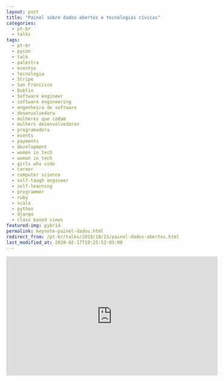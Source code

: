 ```yaml
---
layout: post
title: "Painel sobre dados abertos e tecnologias cívicas"
categories:
  - pt-br
  - talks
tags:
  - pt-br
  - pycon
  - talk
  - palestra
  - eventos
  - tecnologia
  - Stripe
  - San Francisco
  - Dublin
  - Software engineer
  - software engineering
  - engenheira de software
  - desenvolvedora
  - mulheres que codam
  - mulhers desenvolvedoras
  - programadora
  - events
  - payments
  - development
  - women in tech
  - woman in tech
  - girls who code
  - career
  - computer science
  - self-taugh engineer
  - self-learning
  - programmer
  - ruby
  - scala
  - python
  - django
  - class based views
featured-img: pybr14
permalink: keynote-painel-dados.html
redirect_from: /pt-br/talks/2019/10/15/painel-dados-abertos.html
last_modified_at: 2020-02-17T18:25:52-05:00
---
```


<iframe width="560" height="315" src="https://www.youtube.com/embed/RDnuhbQjMoU" frameborder="0" allow="accelerometer; autoplay; encrypted-media; gyroscope; picture-in-picture" allowfullscreen></iframe>

